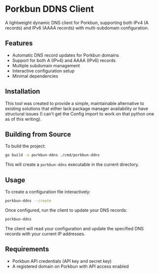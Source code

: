 # Porkbun DDNS Client

A lightweight dynamic DNS client for Porkbun, supporting both IPv4 (A records) and IPv6 (AAAA records) with multi-subdomain configuration.

## Features

- Automatic DNS record updates for Porkbun domains
- Support for both A (IPv4) and AAAA (IPv6) records
- Multiple subdomain management
- Interactive configuration setup
- Minimal dependencies

## Installation

This tool was created to provide a simple, maintainable alternative to existing solutions that either lack package manager availability or have structural issues (I can't get the Config import to work on that python one as of this writing).

## Building from Source

To build the project:

```bash
go build -o porkbun-ddns ./cmd/porkbun-ddns
```

This will create a `porkbun-ddns` executable in the current directory.

## Usage

To create a configuration file interactively:

```bash
porkbun-ddns --create
```

Once configured, run the client to update your DNS records:

```bash
porkbun-ddns
```

The client will read your configuration and update the specified DNS records with your current IP addresses.

## Requirements

- Porkbun API credentials (API key and secret key)
- A registered domain on Porkbun with API access enabled
